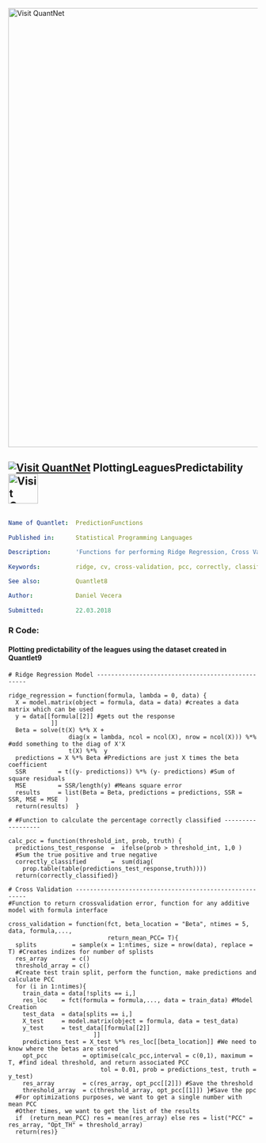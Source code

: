 [<img src="https://github.com/QuantLet/Styleguide-and-FAQ/blob/master/pictures/banner.png" width="888" alt="Visit QuantNet">](http://quantlet.de/)

## [<img src="https://github.com/QuantLet/Styleguide-and-FAQ/blob/master/pictures/qloqo.png" alt="Visit QuantNet">](http://quantlet.de/) **PlottingLeaguesPredictability** [<img src="https://github.com/QuantLet/Styleguide-and-FAQ/blob/master/pictures/QN2.png" width="60" alt="Visit QuantNet 2.0">](http://quantlet.de/)

```yaml

Name of Quantlet:  PredictionFunctions
 
Published in:      Statistical Programming Languages
  
Description:       'Functions for performing Ridge Regression, Cross Validation and calculating Percentage Correctly Classified'
 
Keywords:          ridge, cv, cross-validation, pcc, correctly, classified

See also:          Quantlet8

Author:            Daniel Vecera
  
Submitted:         22.03.2018


```


### R Code:

#### Plotting predictability of the leagues using the dataset created in Quantlet9

```{r}
# Ridge Regression Model --------------------------------------------------

ridge_regression = function(formula, lambda = 0, data) {
  X = model.matrix(object = formula, data = data) #creates a data matrix which can be used
  y = data[[formula[[2]] #gets out the response
            ]]
  Beta = solve(t(X) %*% X +
                 diag(x = lambda, ncol = ncol(X), nrow = ncol(X))) %*% #αdd something to the diag of X'X
                 t(X) %*%  y
  predictions = X %*% Beta #Predictions are just X times the beta coefficient
  SSR         = t((y- predictions)) %*% (y- predictions) #Sum of square residuals 
  MSE         = SSR/length(y) #Means square error
  results     = list(Beta = Beta, predictions = predictions, SSR = SSR, MSE = MSE  )
  return(results)  }

# #Function to calculate the percentage correctly classified ------------------

calc_pcc = function(threshold_int, prob, truth) {
  predictions_test_response  =  ifelse(prob > threshold_int, 1,0 ) 
  #Sum the true positive and true negative 
  correctly_classified       =  sum(diag(
    prop.table(table(predictions_test_response,truth)))) 
  return(correctly_classified)}

# Cross Validation --------------------------------------------------------
#Function to return crossvalidation error, function for any additive model with formula interface 

cross_validation = function(fct, beta_location = "Beta", ntimes = 5, data, formula,...,
                            return_mean_PCC= T){
  splits          = sample(x = 1:ntimes, size = nrow(data), replace = T) #Creates indizes for number of splists
  res_array       = c()
  threshold_array = c()
  #Create test train split, perform the function, make predictions and calculate PCC
  for (i in 1:ntimes){
    train_data = data[!splits == i,]  
    res_loc    = fct(formula = formula,..., data = train_data) #Model Creation
    test_data  = data[splits == i,]  
    X_test     = model.matrix(object = formula, data = test_data)
    y_test     = test_data[[formula[[2]]
                        ]]
    predictions_test = X_test %*% res_loc[[beta_location]] #We need to know where the betas are stored
    opt_pcc          = optimise(calc_pcc,interval = c(0,1), maximum = T, #find ideal threshold, and return associated PCC
                          tol = 0.01, prob = predictions_test, truth = y_test)
    res_array        = c(res_array, opt_pcc[[2]]) #Save the threshold
    threshold_array  = c(threshold_array, opt_pcc[[1]]) }#Save the ppc  
  #For optimizations purposes, we want to get a single number with mean PCC
  #Other times, we want to get the list of the results
  if  (return_mean_PCC) res = mean(res_array) else res = list("PCC" = res_array, "Opt_TH" = threshold_array)
  return(res)}
```
